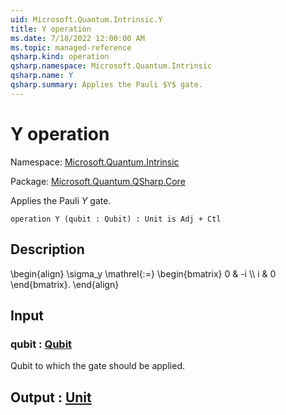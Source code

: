 ```yaml
---
uid: Microsoft.Quantum.Intrinsic.Y
title: Y operation
ms.date: 7/18/2022 12:00:00 AM
ms.topic: managed-reference
qsharp.kind: operation
qsharp.namespace: Microsoft.Quantum.Intrinsic
qsharp.name: Y
qsharp.summary: Applies the Pauli $Y$ gate.
---
```


# Y operation

Namespace: [Microsoft.Quantum.Intrinsic](xref:Microsoft.Quantum.Intrinsic)

Package: [Microsoft.Quantum.QSharp.Core](https://nuget.org/packages/Microsoft.Quantum.QSharp.Core)


Applies the Pauli $Y$ gate.

```qsharp
operation Y (qubit : Qubit) : Unit is Adj + Ctl
```


## Description

\begin{align}\sigma_y \mathrel{:=}\begin{bmatrix}0 & -i \\\\i & 0\end{bmatrix}.\end{align}

## Input

### qubit : [Qubit](xref:microsoft.quantum.qsharp.valueliterals#qubit-literals)

Qubit to which the gate should be applied.



## Output : [Unit](xref:microsoft.quantum.qsharp.valueliterals#unit-literal)


